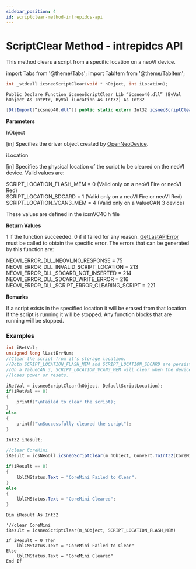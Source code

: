 ```yaml
---
sidebar_position: 4
id: scriptclear-method-intrepidcs-api
---
```


# ScriptClear Method - intrepidcs API

This method clears a script from a specific location on a neoVI device.

import Tabs from '@theme/Tabs';
import TabItem from '@theme/TabItem';

<Tabs>
<TabItem value="cpp" label="C/C++ Declare" default>

```cpp
int _stdcall icsneoScriptClear(void * hObject, int iLocation);
```
</TabItem>

<TabItem value="vbnet" label="Visual Basic .NET Declare">

```vbnet
Public Declare Function icsneoScriptClear Lib “icsneo40.dll” (ByVal hObject As IntPtr, ByVal iLocation As Int32) As Int32
```
</TabItem>

<TabItem value="c#" label="C# Declare">

```csharp
[DllImport(“icsneo40.dll”)] public static extern Int32 icsneoScriptClear(IntPtr hObject, Int32 iLocation);
```
</TabItem>
</Tabs>

**Parameters**

hObject

\[in] Specifies the driver object created by [OpenNeoDevice](../../basic-functions-overview-intrepidcs-api/openneodevice-method-intrepidcs-api).

iLocation

\[in] Specifies the physical location of the script to be cleared on the neoVI device. Valid values are:

SCRIPT\_LOCATION\_FLASH\_MEM = 0 (Valid only on a neoVI Fire or neoVI Red) <br/>
SCRIPT\_LOCATION\_SDCARD = 1 (Valid only on a neoVI Fire or neoVI Red) <br/>
SCRIPT\_LOCATION\_VCAN3\_MEM = 4 (Valid only on a ValueCAN 3 device) <br/>

These values are defined in the icsnVC40.h file

**Return Values**

1 if the function succeeded. 0 if it failed for any reason. [GetLastAPIError](../../error-functions-overview-intrepidcs-api/getlastapierror-method-intrepidcs-api) must be called to obtain the specific error. The errors that can be generated by this function are:

NEOVI\_ERROR\_DLL\_NEOVI\_NO\_RESPONSE = 75 <br/>
NEOVI\_ERROR\_DLL\_INVALID\_SCRIPT\_LOCATION = 213 <br/>
NEOVI\_ERROR\_DLL\_SDCARD\_NOT\_INSERTED = 214 <br/>
NEOVI\_ERROR\_DLL\_SDCARD\_WRITE\_ERROR = 216 <br/>
NEOVI\_ERROR\_DLL\_SCRIPT\_ERROR\_CLEARING\_SCRIPT = 221

**Remarks**

If a script exists in the specified location it will be erased from that location. If the script is running it will be stopped. Any function blocks that are running will be stopped.

### Examples

<Tabs>
<TabItem value="cpp" label="C/C++ Example" default>

```cpp
int iRetVal;
unsigned long lLastErrNum;
//Clear the script from it's storage location.
//Both SCRIPT_LOCATION_FLASH_MEM and SCRIPT_LOCATION_SDCARD are persistent.
//On a ValueCAN 3, SCRIPT_LOCATION_VCAN3_MEM will clear when the device
//loses power or resets.

iRetVal = icsneoScriptClear(hObject, DefaultScriptLocation);
if(iRetVal == 0)
{
    printf("\nFailed to clear the script);
}
else
{
    printf("\nSuccessfully cleared the script");
}
```
</TabItem>

<TabItem value="c#" label="C# Example">

```csharp
Int32 iResult;

//clear CoreMini
iResult = icsNeoDll.icsneoScriptClear(m_hObject, Convert.ToInt32(CoreMiniStoreLocation.SCRIPT_LOCATION_FLASH_MEM));

if(iResult == 0)
{
    lblCMStatus.Text = "CoreMini Failed to Clear";
}
else
{
    lblCMStatus.Text = "CoreMini Cleared";
}
```
</TabItem>

<TabItem value="vbnet" label="Visual Basic .NET Example">

```vbnet
Dim iResult As Int32

'//clear CoreMini
iResult = icsneoScriptClear(m_hObject, SCRIPT_LOCATION_FLASH_MEM)

If iResult = 0 Then
    lblCMStatus.Text = "CoreMini Failed to Clear"
Else
    lblCMStatus.Text = "CoreMini Cleared"
End If
```
</TabItem>
</Tabs>